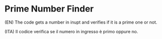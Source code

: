 # Prime Number Finder

(EN)
The code gets a number in inupt and verifies if it is a prime one or not.

(ITA)
Il codice verifica se il numero in ingresso è primo oppure no.
